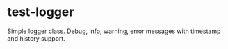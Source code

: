 test-logger
=============

Simple logger class. Debug, info, warning, error messages with timestamp and history support.
